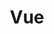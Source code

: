 ---
title: Vue
slug: vue
description: هو نظام برامج مصمم لكتابة تطبيقات إنترنت قابلة للتوسع كخوادم الويب
icon: name.png
cover: vue.png
extends: _layouts.category
section: body
---